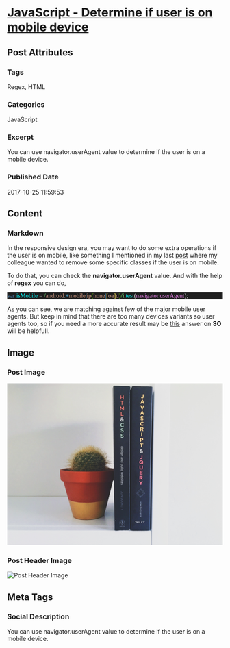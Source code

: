 # [JavaScript - Determine if user is on mobile device](https://www.abhith.net/post/javascript-determine-if-user-is-on-mobile-device/)
## Post Attributes
### Tags
Regex, HTML 
### Categories
JavaScript
### Excerpt
You can use navigator.userAgent value to determine if the user is on a mobile device.
### Published Date
2017-10-25 11:59:53
## Content
### Markdown
In the responsive design era, you may want to do some extra operations if the user is on mobile, like something I mentioned in my last [post][1] where my colleague wanted to remove some specific classes if the user is on mobile.

To do that, you can check the **navigator.userAgent** value.  And with the help of **regex** you can do,
<pre style="font-family:Consolas;font-size:13;color:gainsboro;background:#1e1e1e;"><span style="color:#569cd6;">var</span>&nbsp;<span style="color:cyan;">isMobile</span>&nbsp;<span style="color:#b4b4b4;">=</span><span style="color:#d69d85;">&nbsp;</span><span style="color:#80ff80;">/</span><span style="color:#d69d85;">android</span><span style="color:#62ccff;">.+</span><span style="color:#d69d85;">mobile</span><span style="color:#62ccff;">|</span><span style="color:#d69d85;">ip</span><span style="color:#6ff000;">(</span><span style="color:#d69d85;">hone</span><span style="color:#62ccff;">|</span><span style="color:#ffe75b;">[</span><span style="color:#d69d85;">oa</span><span style="color:#ffe75b;">]</span><span style="color:#d69d85;">d</span><span style="color:#6ff000;">)</span><span style="color:#80ff80;">/</span><span style="color:#80ff80;">i</span>.<span style="color:cyan;">test</span>(<span style="color:violet;">navigator</span>.<span style="color:violet;">userAgent</span>);
</pre>
As you can see, we are matching against few of the major mobile user agents. But keep in mind that there are too many devices variants so user agents too, so if you need a more accurate result
may be [this][2] answer on **SO** will be helpfull.


  [1]: https://www.abhith.net/post/remove-specific-class-from-all-elements-jquery/
  [2]: https://stackoverflow.com/questions/11381673/detecting-a-mobile-browser
## Image
### Post Image
![Post Image](greg-rakozy-129733.jpg) 
### Post Header Image
![Post Header Image]()

## Meta Tags
### Social Description
You can use navigator.userAgent value to determine if the user is on a mobile device.
